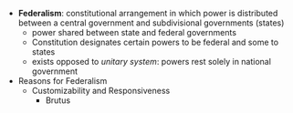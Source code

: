 - **Federalism**: constitutional arrangement in which power is distributed between a central government and subdivisional governments (states) 
	- power shared between state and federal governments
	- Constitution designates certain powers to be federal and some to states
	- exists opposed to *unitary system*: powers rest solely in national government
- Reasons for Federalism
	- Customizability and Responsiveness
		- Brutus